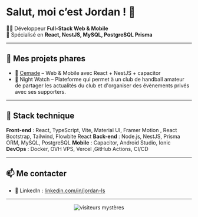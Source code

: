 # Salut, moi c’est Jordan ! 👋

👨‍💻 Développeur **Full-Stack Web & Mobile**  
🎯 Spécialisé en **React, NestJS, MySQL, PostgreSQL Prisma**  

---

## 💼 Mes projets phares

- 🔁 [Cemade](https://cemade.fr) – Web & Mobile avec React + NestJS + capacitor
- 🔐 Night Watch – Plateforme qui permet à un club de handball amateur de partager les actualités du club et d'organiser des évènements privés avec ses supporters.

---

## 🧰 Stack technique

**Front-end** : React, TypeScript, Vite, Material UI, Framer Motion , React Bootstrap, Tailwind, Flowbite React
**Back-end** : Node.js, NestJS, Prisma ORM, MySQL, PostgreSQL
**Mobile** : Capacitor, Android Studio, Ionic
**DevOps** : Docker, OVH VPS, Vercel ,GitHub Actions, CI/CD

---

## 📫 Me contacter

- 💼 LinkedIn : [linkedin.com/in/jordan-ls](https://linkedin.com/in/jordan-ls)

---

<p align="center">
  <img src="https://hits.seeyoufarm.com/api/count/incr/badge.svg?url=https%3A%2F%2Fgithub.com%2FEdan379%2FEdan379&count_bg=%23769436&title_bg=%23000000&icon=github.svg&icon_color=%23FFFFFF&title=👣&edge_flat=false" alt="visiteurs mystères" />
</p>
